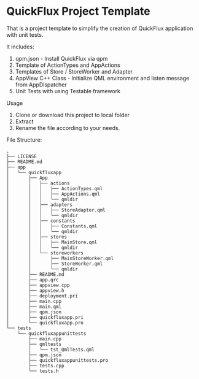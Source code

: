 QuickFlux Project Template
==========================

That is a project template to simplify the creation of QuickFlux application with unit tests.

It includes:

1. qpm.json - Install QuickFlux via qpm
2. Template of ActionTypes and AppActions
3. Templates of Store / StoreWorker and Adapter
4. AppView C++ Class - Initialize QML environment and listen message from AppDispatcher
5. Unit Tests with using Testable framework

Usage

1. Clone or download this project to local folder
2. Extract
3. Rename the file according to your needs.

File Structure:

```
.
├── LICENSE
├── README.md
├── app
│   └── quickfluxapp
│       ├── App
│       │   ├── actions
│       │   │   ├── ActionTypes.qml
│       │   │   ├── AppActions.qml
│       │   │   └── qmldir
│       │   ├── adapters
│       │   │   ├── StoreAdapter.qml
│       │   │   └── qmldir
│       │   ├── constants
│       │   │   ├── Constants.qml
│       │   │   └── qmldir
│       │   ├── stores
│       │   │   ├── MainStore.qml
│       │   │   └── qmldir
│       │   └── storeworkers
│       │       ├── MainStoreWorker.qml
│       │       ├── StoreWorker.qml
│       │       └── qmldir
│       ├── README.md
│       ├── app.qrc
│       ├── appview.cpp
│       ├── appview.h
│       ├── deployment.pri
│       ├── main.cpp
│       ├── main.qml
│       ├── qpm.json
│       ├── quickfluxapp.pri
│       └── quickfluxapp.pro
└── tests
    └── quickfluxappunittests
        ├── main.cpp
        ├── qmltests
        │   └── tst_QmlTests.qml
        ├── qpm.json
        ├── quickfluxappunittests.pro
        ├── tests.cpp
        └── tests.h

```
